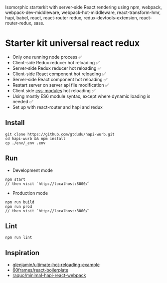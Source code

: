 Isomorphic starterkit with server-side React rendering using npm, webpack, webpack-dev-middleware, webpack-hot-middleware, react-transform-hmr, hapi, babel, react, react-router redux, redux-devtools-extension, react-router-redux, sass.

# Starter kit universal react redux

  * Only one running node process ✅
  * Client-side Redux reducer hot reloading ✅
  * Server-side Redux reducer hot reloading ✅
  * Client-side React component hot reloading ✅
  * Server-side React component hot reloading ✅
  * Restart server on server api file modification ✅
  * Client side [css-modules](https://github.com/css-modules/css-modules) hot reloading ✅
  * Using mostly ES6 module syntax, except where dynamic loading is needed ✅
  * Set up with react-router and hapi and redux

## Install

```
git clone https://github.com/gtdudu/hapi-wurb.git
cd hapi-wurb && npm install
cp ./env/_env .env
```

## Run

  * Development mode

```
npm start
// then visit `http://localhost:8000/`
```

* Production mode

```
npm run build
npm run prod
// then visit `http://localhost:8000/`
```


## Lint

```
npm run lint
```

## Inspiration

  *  [glenjamin/ultimate-hot-reloading-example](https://github.com/glenjamin/ultimate-hot-reloading-example)
  *  [60frames/react-boilerplate](https://github.com/60frames/react-boilerplate/tree/master/src)
  *  [raquo/minimal-hapi-react-webpack](https://github.com/raquo/minimal-hapi-react-webpack)
